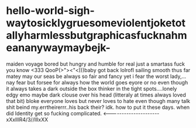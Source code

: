 # hello-world-sigh-waytosicklygruesomeviolentjoketotallyharmlessbutgraphicasfucknahmeananywaymaybejk-
maiden voyage bored but hungry and humble for real just a smartass fuck you know &lt;333 QooP(>">&lt;"&lt;)))baby got back lolrofl
sailing smooth thus far matey may our seas be always so fair and fancy yet i fear the worst lady,... nay fear but forsee for always how the world goes eyore or no even though it always takes a dark outside the box thinker in the tight spots....lonely edgy emo maybe dark clouse over his head (litteraly at times always loved that bit) bloke everyone loves but never loves to hate even though many talk shit beind my.errtheirerrr..his back their? idk. how to put it these days. when did Identity get so fucking complicated. <---------------------xXxIllR4\/3/\/IllxXX

